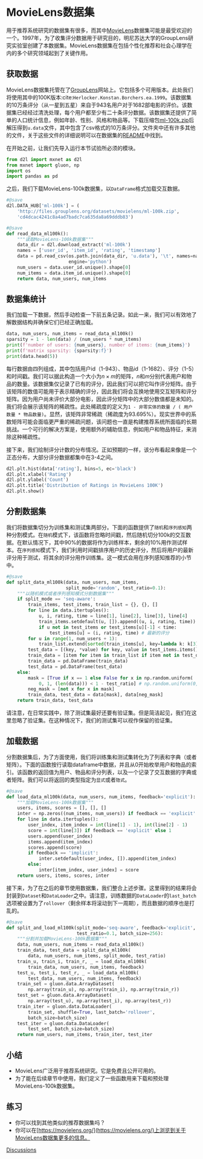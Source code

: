# MovieLens数据集

用于推荐系统研究的数据集有很多，而其中[MovieLens](https://movielens.org/)数据集可能是最受欢迎的一个。1997年，为了收集评分数据用于研究目的，明尼苏达大学的GroupLens研究实验室创建了本数据集。MovieLens数据集在包括个性化推荐和社会心理学在内的多个研究领域起到了关键作用。

## 获取数据

MovieLens数据集托管在了[GroupLens](https://grouplens.org/datasets/movielens/)网站上。它包括多个可用版本。此处我们将使用其中的100K版本:cite:`Herlocker.Konstan.Borchers.ea.1999`。该数据集的10万条评分（从一星到五星）来自于943名用户对于1682部电影的评价。该数据集已经经过清洗处理，每个用户都至少有二十条评分数据。该数据集还提供了简单的人口统计信息，例如年龄、性别、风格和物品等。下载压缩包[ml-100k.zip](http://files.grouplens.org/datasets/movielens/ml-100k.zip)后解压得到`u.data`文件，其中包含了csv格式的10万条评分。文件夹中还有许多其他的文件，关于这些文件的详细说明可以在数据集的[README](http://files.grouplens.org/datasets/movielens/ml-100k-README.txt)中找到。

在开始之前，让我们先导入运行本节试验所必须的模块。

```python
from d2l import mxnet as d2l
from mxnet import gluon, np
import os
import pandas as pd
```

之后，我们下载MovieLens-100k数据集，以`DataFrame`格式加载交互数据。

```python
#@save
d2l.DATA_HUB['ml-100k'] = (
    'http://files.grouplens.org/datasets/movielens/ml-100k.zip',
    'cd4dcac4241c8a4ad7badc7ca635da8a69dddb83')

#@save
def read_data_ml100k():
    """读取MovieLens-100k数据集"""
    data_dir = d2l.download_extract('ml-100k')
    names = ['user_id', 'item_id', 'rating', 'timestamp']
    data = pd.read_csv(os.path.join(data_dir, 'u.data'), '\t', names=names,
                       engine='python')
    num_users = data.user_id.unique().shape[0]
    num_items = data.item_id.unique().shape[0]
    return data, num_users, num_items
```

## 数据集统计

我们加载一下数据，然后手动检查一下前五条记录。如此一来，我们可以有效地了解数据结构并确保它们已经正确加载。

```python
data, num_users, num_items = read_data_ml100k()
sparsity = 1 - len(data) / (num_users * num_items)
print(f'number of users: {num_users}, number of items: {num_items}')
print(f'matrix sparsity: {sparsity:f}')
print(data.head(5))
```

每行数据由四列组成，其中包括用户id（1-943）、物品id（1-1682）、评分（1-5）和时间戳。我们可以据此构造一个大小为$n \times m$的矩阵，$n$和$m$分别代表用户和物品的数量。该数据集仅记录了已有的评分，因此我们可以把它叫作评分矩阵。由于该矩阵的数值可能用于表示精确的评分，因此我们将会互换地使用交互矩阵和评分矩阵。因为用户尚未评价大部分电影，因此评分矩阵中的大部分数值都是未知的。我们将会展示该矩阵的稀疏性。此处稀疏度的定义为`1 - 非零实体的数量 / ( 用户数量 * 物品数量)`。显然，该矩阵非常稀疏（稀疏度为93.695%）。现实世界中的系数矩阵可能会面临更严重的稀疏问题，该问题也一直是构建推荐系统所面临的长期挑战。一个可行的解决方案是，使用额外的辅助信息，例如用户和物品特征，来消除这种稀疏性。

接下来，我们绘制评分计数的分布情况。正如预期的一样，该分布看起来像是一个正态分布，大部分评分数据都集中在3-4之间。

```python
d2l.plt.hist(data['rating'], bins=5, ec='black')
d2l.plt.xlabel('Rating')
d2l.plt.ylabel('Count')
d2l.plt.title('Distribution of Ratings in MovieLens 100K')
d2l.plt.show()
```

## 分割数据集

我们将数据集切分为训练集和测试集两部分。下面的函数提供了`随机`和`序列感知`两种分割模式。在`随机`模式下，该函数将忽略时间戳，然后随机切分100k的交互数据。在默认情况下，其中90%的数据将作为训练样本，剩余的10%用作测试样本。在`序列感知`模式下，我们利用时间戳排序用户的历史评分，然后将用户的最新评分用于测试，将其余的评分用作训练集。这一模式会用在序列感知推荐的小节中。

```python
#@save
def split_data_ml100k(data, num_users, num_items,
                      split_mode='random', test_ratio=0.1):
    """以随机模式或者序列感知模式分割数据集"""
    if split_mode == 'seq-aware':
        train_items, test_items, train_list = {}, {}, []
        for line in data.itertuples():
            u, i, rating, time = line[1], line[2], line[3], line[4]
            train_items.setdefault(u, []).append((u, i, rating, time))
            if u not in test_items or test_items[u][-1] < time:
                test_items[u] = (i, rating, time) # 最新的评分
        for u in range(1, num_users + 1):
            train_list.extend(sorted(train_items[u], key=lambda k: k[3]))
        test_data = [(key, *value) for key, value in test_items.items()] 
        train_data = [item for item in train_list if item not in test_data] # 移除测试数据集中已有的评分
        train_data = pd.DataFrame(train_data)
        test_data = pd.DataFrame(test_data)
    else:
        mask = [True if x == 1 else False for x in np.random.uniform(
            0, 1, (len(data))) < 1 - test_ratio] # np.random.uniform(0,1,len(data)<1-test_ratio).tolist()
        neg_mask = [not x for x in mask]
        train_data, test_data = data[mask], data[neg_mask]
    return train_data, test_data
```

请注意，在日常实践中，除了测试集最好还要有验证集。但是简洁起见，我们在这里忽略了验证集。在这种情况下，我们的测试集可以视作保留的验证集。

## 加载数据

分割数据集后，为了方面使用，我们将训练集和测试集转化为了列表和字典（或者矩阵）。下面的函数按行读取dataframe中数据，并且从0开始枚举用户和物品的索引。该函数的返回值为用户、物品和评分列表，以及一个记录了交互数据的字典或者矩阵。我们可以将返回的类型指定为`显式`或者`隐式`。

```python
#@save
def load_data_ml100k(data, num_users, num_items, feedback='explicit'):
    """加载MovieLens-100k数据集"""
    users, items, scores = [], [], []
    inter = np.zeros((num_items, num_users)) if feedback == 'explicit' else {}
    for line in data.itertuples():
        user_index, item_index = int(line[1] - 1), int(line[2] - 1)
        score = int(line[3]) if feedback == 'explicit' else 1
        users.append(user_index)
        items.append(item_index)
        scores.append(score)
        if feedback == 'implicit':
            inter.setdefault(user_index, []).append(item_index)
        else:
            inter[item_index, user_index] = score
    return users, items, scores, inter
```

接下来，为了在之后的章节使用数据集，我们整合上述步骤。这里得到的结果将会封装到`Dataset`和`DataLoader`之中。请注意，训练数据的`DataLoader`的`last_batch`选项被设置为了`rollover`（剩余样本将滚动到下一周期），而且数据的顺序也是打乱的。

```python
#@save
def split_and_load_ml100k(split_mode='seq-aware', feedback='explicit',
                          test_ratio=0.1, batch_size=256):
    """分割并加载MovieLens-100k数据集"""
    data, num_users, num_items = read_data_ml100k()
    train_data, test_data = split_data_ml100k(
        data, num_users, num_items, split_mode, test_ratio)
    train_u, train_i, train_r, _ = load_data_ml100k(
        train_data, num_users, num_items, feedback)
    test_u, test_i, test_r, _ = load_data_ml100k(
        test_data, num_users, num_items, feedback)
    train_set = gluon.data.ArrayDataset(
        np.array(train_u), np.array(train_i), np.array(train_r))
    test_set = gluon.data.ArrayDataset(
        np.array(test_u), np.array(test_i), np.array(test_r))
    train_iter = gluon.data.DataLoader(
        train_set, shuffle=True, last_batch='rollover',
        batch_size=batch_size)
    test_iter = gluon.data.DataLoader(
        test_set, batch_size=batch_size)
    return num_users, num_items, train_iter, test_iter
```

## 小结

* MovieLens广泛用于推荐系统研究。它是免费且公开可用的。
* 为了能在后续章节中使用，我们定义了一些函数用来下载和预处理MovieLens-100k数据集。

## 练习

* 你可以找到其他类似的推荐数据集吗？
* 你可以在[https://movielens.org/](https://movielens.org/)上浏览到关于MovieLens数据集更多的信息。

[Discussions](https://discuss.d2l.ai/t/399)

